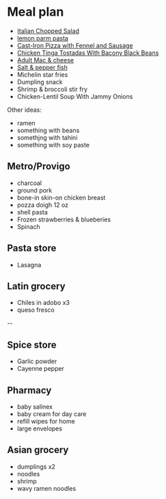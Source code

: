 # Meal plan

- [Italian Chopped Salad](https://www.bonappetit.com/recipe/italian-chopped-salad)
- [lemon parm pasta](https://www.bonappetit.com/recipe/pasta-with-brown-butter-whole-lemon-and-parmesan)
- [Cast-Iron Pizza with Fennel and Sausage](https://www.bonappetit.com/recipe/cast-iron-pizza-with-fennel-and-sausage)
- [Chicken Tinga Tostadas With Bacony Black Beans](https://www.bonappetit.com/recipe/chicken-tinga-tostadas)
- [Adult Mac & cheese](https://www.bonappetit.com/recipe/adult-mac-and-cheese)
- [Salt & pepper fish](https://www.bonappetit.com/recipe/salt-and-pepper-fish)
- Michelin star fries
- Dumpling snack
- Shrimp & broccoli stir fry
- Chicken-Lentil Soup With Jammy Onions

Other ideas:

- ramen
- something with beans
- somethjng with tahini
- something with soy paste

## Metro/Provigo

- charcoal
- ground pork
- bone-in skin-on chicken breast
- pozza doigh 12 oz
- shell pasta
- Frozen strawberries & blueberies
- Spinach

## Pasta store

- Lasagna

## Latin grocery

- Chiles in adobo x3
- queso fresco

--

## Spice store

- Garlic powder
- Cayenne pepper

## Pharmacy

- baby salinex
- baby cream for day care
- refill wipes for home
- large envelopes

## Asian grocery

- dumplings x2
- noodles
- shrimp
- wavy ramen noodles
